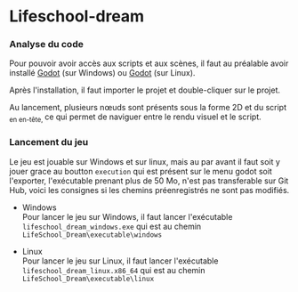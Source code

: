 # Lifeschool-dream

### Analyse du code

Pour pouvoir avoir accès aux scripts et aux scènes, il faut au préalable avoir installé [Godot](https://godotengine.org/download/windows/) (sur Windows) ou [Godot](https://godotengine.org/download/linux/) (sur Linux).

Après l'installation, il faut importer le projet et double-cliquer sur le projet.

Au lancement, plusieurs nœuds sont présents sous la forme 2D et du script <sub>en en-tête, </sub> ce qui permet de naviguer entre le rendu visuel et le script.

### Lancement du jeu

Le jeu est jouable sur Windows et sur linux, mais au par avant il faut soit y jouer grace au boutton `execution` qui est présent sur le menu godot soit l'exporter, l'exécutable prenant plus de 50 Mo, n'est pas transferable sur Git Hub, voici les consignes si les chemins préenregistrés ne sont pas modifiés.

* Windows \
Pour lancer le jeu sur Windows, il faut lancer l'exécutable `lifeschool_dream_windows.exe` qui est au chemin `LifeSchool_Dream\executable\windows`

* Linux \
Pour lancer le jeu sur Linux, il faut lancer l'exécutable `lifeschool_dream_linux.x86_64` qui est au chemin `LifeSchool_Dream\executable\linux`
